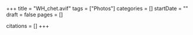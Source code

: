 +++
title = "WH_chet.avif"
tags = ["Photos"]
categories = []
startDate = ""
draft = false
pages = []

citations = []
+++
